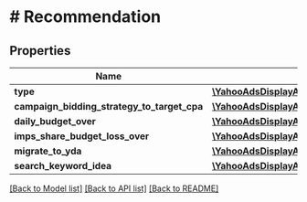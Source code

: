 # # Recommendation

## Properties

Name | Type | Description | Notes
------------ | ------------- | ------------- | -------------
**type** | [**\YahooAdsDisplayApi\Client\Model\RecommendationServiceType**](RecommendationServiceType.md) |  | [optional]
**campaign_bidding_strategy_to_target_cpa** | [**\YahooAdsDisplayApi\Client\Model\RecommendationServiceCampaignBiddingStrategyToTargetCpa**](RecommendationServiceCampaignBiddingStrategyToTargetCpa.md) |  | [optional]
**daily_budget_over** | [**\YahooAdsDisplayApi\Client\Model\RecommendationServiceDailyBudgetOver**](RecommendationServiceDailyBudgetOver.md) |  | [optional]
**imps_share_budget_loss_over** | [**\YahooAdsDisplayApi\Client\Model\RecommendationServiceImpsShareBudgetLossOver**](RecommendationServiceImpsShareBudgetLossOver.md) |  | [optional]
**migrate_to_yda** | [**\YahooAdsDisplayApi\Client\Model\RecommendationServiceMigrateToYda**](RecommendationServiceMigrateToYda.md) |  | [optional]
**search_keyword_idea** | [**\YahooAdsDisplayApi\Client\Model\RecommendationServiceSearchKeywordIdea**](RecommendationServiceSearchKeywordIdea.md) |  | [optional]

[[Back to Model list]](../../README.md#models) [[Back to API list]](../../README.md#endpoints) [[Back to README]](../../README.md)
